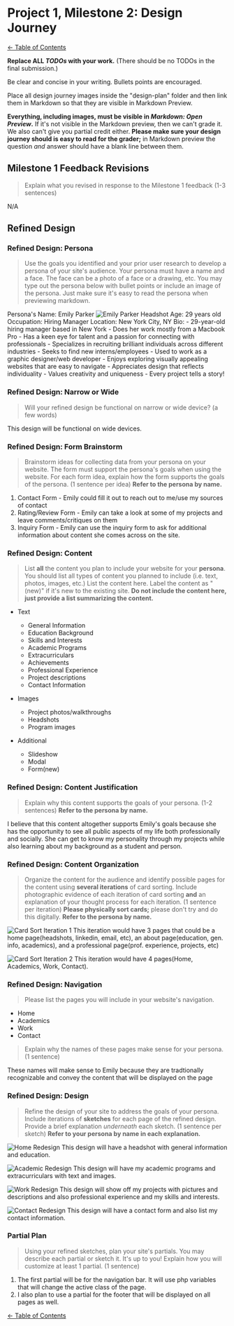# Project 1, Milestone 2: Design Journey

[← Table of Contents](design-journey.md)

**Replace ALL _TODOs_ with your work.** (There should be no TODOs in the final submission.)

Be clear and concise in your writing. Bullets points are encouraged.

Place all design journey images inside the "design-plan" folder and then link them in Markdown so that they are visible in Markdown Preview.

**Everything, including images, must be visible in _Markdown: Open Preview_.** If it's not visible in the Markdown preview, then we can't grade it. We also can't give you partial credit either. **Please make sure your design journey should is easy to read for the grader;** in Markdown preview the question _and_ answer should have a blank line between them.


## Milestone 1 Feedback Revisions
> Explain what you revised in response to the Milestone 1 feedback (1-3 sentences)

N/A


## Refined Design

### Refined Design: Persona
> Use the goals you identified and your prior user research to develop a persona of your site's audience.
> Your persona must have a name and a face. The face can be a photo of a face or a drawing, etc.
> You may type out the persona below with bullet points or include an image of the persona. Just make sure it's easy to read the persona when previewing markdown.

Persona's Name: Emily Parker
![Emily Parker Headshot](emily.jpeg)
Age: 29 years old
Occupation: Hiring Manager
Location: New York City, NY
Bio:
    - 29-year-old hiring manager based in New York
    - Does her work mostly from a Macbook Pro
    - Has a keen eye for talent and a passion for connecting with professionals
    - Specializes in recruiting brilliant individuals across different industries
    - Seeks to find new interns/employees
    - Used to work as a graphic designer/web developer
      - Enjoys exploring visually appealing websites that are easy to navigate
      - Appreciates design that reflects individuality
      - Values creativity and uniqueness
    - Every project tells a story!


### Refined Design: Narrow or Wide
> Will your refined design be functional on narrow or wide device? (a few words)

This design will be functional on wide devices.


### Refined Design: Form Brainstorm
> Brainstorm ideas for collecting data from your persona on your website.
> The form must support the persona's goals when using the website.
> For each form idea, explain how the form supports the goals of the persona. (1 sentence per idea)
> **Refer to the persona by name.**

1. Contact Form - Emily could fill it out to reach out to me/use my sources of contact
2. Rating/Review Form - Emily can take a look at some of my projects and leave comments/critiques on them
3. Inquiry Form - Emily can use the inquiry form to ask for additional information about content she comes across on the site.


### Refined Design: Content
> List **all** the content you plan to include your website for your **persona**.
> You should list all types of content you planned to include (i.e. text, photos, images, etc.)
> List the content here. Label the content as "(new)" if it's new to the existing site.
> **Do not include the content here, just provide a list summarizing the content.**

- Text
  - General Information
  - Education Background
  - Skills and Interests
  - Academic Programs
  - Extracurriculars
  - Achievements
  - Professional Experience
  - Project descriptions
  - Contact Information

- Images
  - Project photos/walkthroughs
  - Headshots
  - Program images

- Additional
  - Slideshow
  - Modal
  - Form(new)


### Refined Design: Content Justification
> Explain why this content supports the goals of your persona. (1-2 sentences)
> **Refer to the persona by name.**

I believe that this content altogether supports Emily's goals because she has the opportunity
to see all public aspects of my life both professionally and socially. She can get to know my personality
through my projects while also learning about my background as a student and person.



### Refined Design: Content Organization
> Organize the content for the audience and identify possible pages for the content using **several iterations** of card sorting.
> Include photographic evidence of each iteration of card sorting **and** an explanation of your thought process for each iteration. (1 sentence per iteration)
> **Please physically sort cards;** please don't try and do this digitally.
> **Refer to the persona by name.**

![Card Sort Iteration 1](card_sort1.jpg)
This iteration would have 3 pages that could be a home page(headshots, linkedin, email, etc),
an about page(education, gen. info, academics), and a professional page(prof. experience, projects, etc)

![Card Sort Iteration 2](card_sort2.jpg)
This iteration would have 4 pages(Home, Academics, Work, Contact).


### Refined Design: Navigation
> Please list the pages you will include in your website's navigation.

- Home
- Academics
- Work
- Contact

> Explain why the names of these pages make sense for your persona. (1 sentence)

These names will make sense to Emily because they are tradtionally recognizable and convey the content that will be displayed on the page


### Refined Design: Design
> Refine the design of your site to address the goals of your persona.
> Include iterations of **sketches** for each page of the refined design.
> Provide a brief explanation _underneath_ each sketch. (1 sentence per sketch)
> **Refer to your persona by name in each explanation.**


![Home Redesign](homeRedesign.jpg)
This design will have a headshot with general information and education.

![Academic Redesign](academicRedesign.jpg)
This design will have my academic programs and extracurriculars with text and images.

![Work Redesign](workRedesign.jpg)
This design will show off my projects with pictures and descriptions and also professional experience and my skills and interests.

![Contact Redesign](contactRedesign.jpg)
This design will have a contact form and also list my contact information.


### Partial Plan
> Using your refined sketches, plan your site's partials.
> You may describe each partial or sketch it. It's up to you!
> Explain how you will customize at least 1 partial. (1 sentence)

1. The first partial will be for the navigation bar. It will use php variables that will change the active class of the page.
2. I also plan to use a partial for the footer that will be displayed on all pages as well.


[← Table of Contents](design-journey.md)
